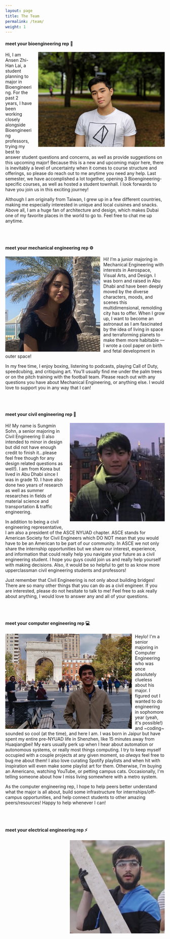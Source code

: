 ```yaml
---
layout: page
title: The Team
permalink: /team/
weight: 1
---
```


#### meet your **bioengineering** rep :syringe:

<img style="padding-left: 20px; padding-bottom: 10px;" align="right" src="../assets/ansen.png" alt="azl" width="400"/>

Hi, I am Ansen Zhi-Han Lai, a student planning to major in Bioengineering. For the past 2 years, I have been working closely alongside Bioengineering professors, trying my best to answer student questions and concerns, as well as provide suggestions on this upcoming major! Because this is a new and upcoming major here, there is inevitably a level of uncertainty when it comes to course structure and offerings, so please do reach out to me anytime you need any help. Last semester, we have accomplished a lot together, opening 3 Bioengineering-specific courses, as well as hosted a student townhall. I look forwards to have you join us in this exciting journey!

Although I am originally from Taiwan, I grew up in a few different countries, making me especially interested in unique and local cuisines and snacks. Above all, I am a huge fan of architecture and design, which makes Dubai one of my favorite places in the world to go to. Feel free to chat me up anytime.

<br />
<br />

#### meet your **mechanical engineering** rep :gear:

<img style="padding-right: 10px;" align="left" src="../assets/mareya.png" alt="mk" width="300"/>

Hi! I’m a junior majoring in Mechanical Engineering with interests in Aerospace, Visual Arts, and Design. I was born and raised in Abu Dhabi and have been deeply moved by the diverse characters, moods, and scenes this multidimensional, remolding city has to offer. When I grow up, I want to become an astronaut as I am fascinated by the idea of living in space and terraforming planets to make them more habitable — I wrote a cool paper on birth and fetal development in outer space!

In my free time, I enjoy boxing, listening to podcasts, playing Call of Duty, speedcubing, and critiquing art. You’ll usually find me under the palm trees or on the pitch training with the football team. Please reach out with any questions you have about Mechanical Engineering, or anything else. I would love to support you in any way that I can!

<br />
<br />

#### meet your **civil engineering** rep :construction:

<img style="padding-left: 20px; padding-bottom: 10px;" align="right" src="../assets/sungmin.png" alt="ss" width="300"/>

Hi! My name is Sungmin Sohn, a senior majoring in Civil Engineering (I also intended to minor in design but did not have enough credit to finish it…please feel free though for any design related questions as well!). I am from Korea but lived in Abu Dhabi since I was in grade 10. I have also done two years of research as well as summer researches in fields of material science and transportation & traffic engineering.

In addition to being a civil engineering representative, I am also a president of the ASCE NYUAD chapter. ASCE stands for American Society for Civil Engineers which DO NOT mean that you would have to be an American to be part of our community. In ASCE we not only share the internship opportunities but we share our interest, experience, and information that could really help you navigate your future as a civil engineering student. I hope you guys could join us and really help yourself with making decisions. Also, it would be so helpful to get to as know more upperclassman civil engineering students and professors!

Just remember that Civil Engineering is not only about building bridges! There are so many other things that you can do as a civil engineer. If you are interested, please do not hesitate to talk to me! Feel free to ask really about anything, I would love to answer any and all of your questions.

<br />
<br />

#### meet your **computer engineering** rep :computer:

<img style="padding-right: 10px;" align="left" src="../assets/nishant.png" alt="na" width="400"/>

Heylo! I'm a senior majoring in Computer Engineering who was once absolutely clueless about his major. I figured out I wanted to do engineering in sophomore year (yeah, it's possible!) and ~coding~ sounded so cool (at the time), and here I am. I was born in Jaipur but have spent my entire pre-NYUAD life in Shenzhen, like 15 minutes away from Huaqiangbei! My ears usually perk up when I hear about automation or autonomous systems, or really most things computing. I try to keep myself occupied with a couple projects at any given moment, so *always* feel free to bug me about them! I also love curating Spotify playlists and when hit with inspiration will even make some playlist art for them. Otherwise, I'm buying an Americano, watching YouTube, or petting campus cats. Occasionally, I'm telling someone about how I miss living somewhere with a metro system.

As the computer engineering rep, I hope to help peers better understand what the major is all about, build some infrastructure for internships/off-campus opportunities, and help connect students to other amazing peers/resources! Happy to help whenever I can!

<br />
<br />

#### meet your **electrical engineering** rep :zap:

<img style="padding-left: 20px; padding-bottom: 10px;" align="right" src="../assets/rumail.png" alt="rm" width="300"/>

<br />
<br />
